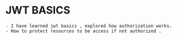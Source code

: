 # JWT BASICS

    - I have learned jwt basics , explored how authorization works.
    - How to protect resources to be access if not authorized .
